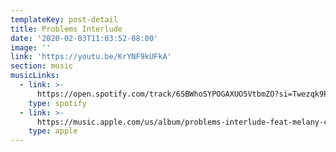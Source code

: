 ```yaml
---
templateKey: post-detail
title: Problems Interlude
date: '2020-02-03T11:03:52-08:00'
image: ''
link: 'https://youtu.be/KrYNF9kUFkA'
section: music
musicLinks:
  - link: >-
      https://open.spotify.com/track/6SBWhoSYPOGAXUO5VtbmZO?si=Twezqk9PSUin9uURMSBnIA
    type: spotify
  - link: >-
      https://music.apple.com/us/album/problems-interlude-feat-melany-centeno/1441742973?i=1441743072
    type: apple
---
```


